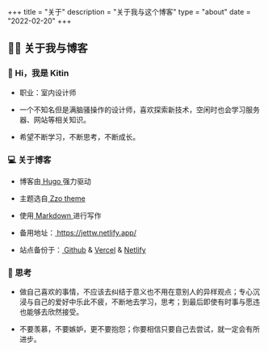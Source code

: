 +++
title = "关于"
description = "关于我与这个博客"
type = "about"
date = "2022-02-20"
+++

## 🙋‍♂️ 关于我与博客

### 👋 Hi，我是 Kitin

- 职业：室内设计师

- 一个不知名但是满脑骚操作的设计师，喜欢探索新技术，空闲时也会学习服务器、网站等相关知识。

- 希望不断学习，不断思考，不断成长。

### 💻 关于博客

- 博客由<a href="https://gohugo.io/" target="_blank"> Hugo </a>强力驱动

- 主题选自<a href="https://github.com/zzossig/hugo-theme-zzo" target="_blank"> Zzo theme </a>

- 使用<a href="https://markdown.com.cn/" target="_blank"> Markdown </a>进行写作

- <p>备用地址：<a href="https://jettw.netlify.app/" target="_blank"> https://jettw.netlify.app/</a></p>

- 站点备份于：<a href="https://github.com/" target="_blank"> Github</a> & <a href="https://vercel.com/" target="_blank">Vercel</a> & <a href="https://netlify.com/" target="_blank">Netlify</a>

### 🧠 思考

- 做自己喜欢的事情，不应该去纠结于意义也不用在意别人的异样观点；专心沉浸与自己的爱好中乐此不疲，不断地去学习，思考；到最后即使有时事与愿违也能够去欣然接受。

- 不要羡慕，不要嫉妒，更不要抱怨；你要相信只要自己去尝试，就一定会有所进步。